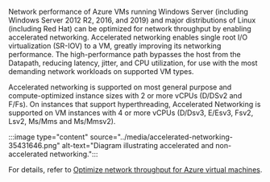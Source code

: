 

Network performance of Azure VMs running Windows Server (including Windows Server 2012 R2, 2016, and 2019) and major distributions of Linux (including Red Hat) can be optimized for network throughput by enabling accelerated networking. Accelerated networking enables single root I/O virtualization (SR-IOV) to a VM, greatly improving its networking performance. The high-performance path bypasses the host from the Datapath, reducing latency, jitter, and CPU utilization, for use with the most demanding network workloads on supported VM types.

Accelerated networking is supported on most general purpose and compute-optimized instance sizes with 2 or more vCPUs (D/DSv2 and F/Fs). On instances that support hyperthreading, Accelerated Networking is supported on VM instances with 4 or more vCPUs (D/Dsv3, E/Esv3, Fsv2, Lsv2, Ms/Mms and Ms/Mmsv2).

:::image type="content" source="../media/accelerated-networking-35431646.png" alt-text="Diagram illustrating accelerated and non-accelerated networking.":::

For details, refer to [Optimize network throughput for Azure virtual machines](/azure/virtual-network/virtual-network-optimize-network-bandwidth).
